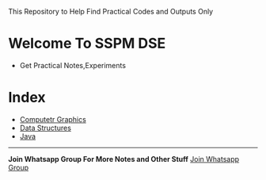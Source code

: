 This Repository to Help Find Practical Codes and Outputs Only

# Welcome To SSPM DSE
- Get Practical Notes,Experiments

# Index
- [Computetr Graphics](https://github.com/edith720/SSPMDSE/tree/main/Computer%20Graphics)
- [Data Structures](https://github.com/edith720/SSPMDSE/tree/main/Data%20Sturctes)
- [Java ](https://github.com/edith720/SSPMDSE/tree/main/Java)
-----
**Join Whatsapp Group For More Notes and Other Stuff**
[Join Whatsapp Group](https://chat.whatsapp.com/EADI6RcF7m4HZc2fD4jzQe)
